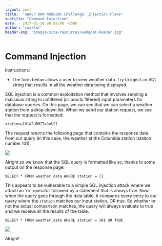 ```yaml
---
layout: post
title:  "OWASP BWA WebGoat Challenge: Injection Flaws"
subtitle: "Command Injection"
date:   2017-01-30 00:00:00 -0500
author: "coastal"
header-img: "images/site-resources/webgoat-header.jpg"
---
```

# Command Injection
Instructions:

- The form below allows a user to view weather data. Try to inject an SQL string that results in all the weather data being displayed. 

SQL injection is a common exploitation method that involves sending a malicious string to unfiltered (or poorly filtered) input parameters for database queries. On this page, we can see that we can select a weather station from a drop-down list. When we send our station request, we see that the request is formatted:

```
station=101&SUBMIT=Go%21
```

The request returns the following page that contains the response data from our query (in this case, the weather at the Columbia station (station number 101).

<img src="{{ site.baseurl }}/images/2017-01-30-webgoat_part_10/num-home.jpg">

Alright so we know that the SQL query is formatted like so, thanks to some output on the response page:

```
SELECT * FROM weather_data WHERE station = []
```

This appears to be vulnerable to a simple SQL injection attack where we attach an 'or' operator followed by a statement that is always true. Now when the query goes through the data table, it compares every entry to our query where the ```station``` matches our input station, OR true. So whether or not the actual comparison matches, the query will always evaluate to true and we receive all the results of the table.

```
SELECT * FROM weather_data WHERE station = 101 OR TRUE
```

<img src="{{ site.baseurl }}/images/2017-01-30-webgoat_part_10/num-inject-success.jpg">

Alright! 